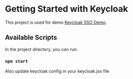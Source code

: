 # Getting Started with Keycloak

This project is used for demo  [Keycloak SSO Demo](https://www.youtube.com/watch?v=pOLlwUxiKAw).

## Available Scripts

In the project directory, you can run:

### `npm start`


Also update keycloak config in your keycloak.jsx file

